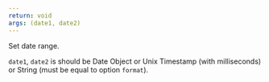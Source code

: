 ```yaml
---
return: void
args: (date1, date2)
---
```


Set date range.

`date1`, `date2` is should be Date Object or Unix Timestamp (with milliseconds) or String (must be equal to option `format`).